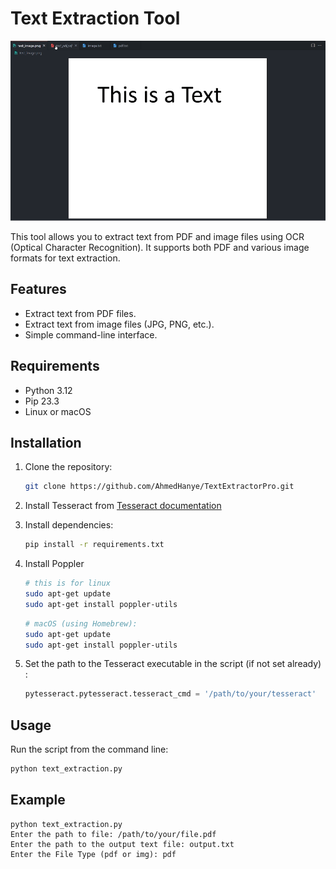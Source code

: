 # Text Extraction Tool
![Demo GIF](./preview.gif)


This tool allows you to extract text from PDF and image files using OCR (Optical Character Recognition). It supports both PDF and various image formats for text extraction.

## Features

- Extract text from PDF files.
- Extract text from image files (JPG, PNG, etc.).
- Simple command-line interface.

## Requirements

- Python 3.12
- Pip 23.3
- Linux or macOS
## Installation

1. Clone the repository:

    ```bash
    git clone https://github.com/AhmedHanye/TextExtractorPro.git
    ```
2. Install Tesseract from [Tesseract documentation](https://tesseract-ocr.github.io/tessdoc/Installation.html)
3. Install dependencies:

    ```bash
    pip install -r requirements.txt
    ```
4. Install Poppler 
    ```bash
    # this is for linux
    sudo apt-get update
    sudo apt-get install poppler-utils
    ```
    ```bash
    # macOS (using Homebrew):
    sudo apt-get update
    sudo apt-get install poppler-utils
    ```
5. Set the path to the Tesseract executable in the script (if not set already) :

    ```python
    pytesseract.pytesseract.tesseract_cmd = '/path/to/your/tesseract'
    ```

## Usage

Run the script from the command line:

```bash
python text_extraction.py
```

## Example

```
python text_extraction.py
Enter the path to file: /path/to/your/file.pdf
Enter the path to the output text file: output.txt
Enter the File Type (pdf or img): pdf

```
